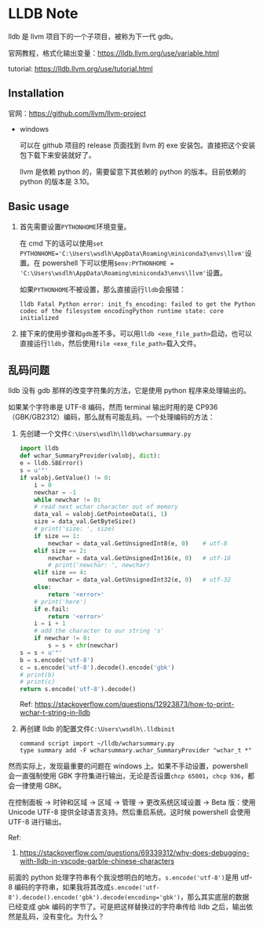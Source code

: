 # LLDB Note

lldb 是 llvm 项目下的一个子项目，被称为下一代 gdb。

官网教程，格式化输出变量：<https://lldb.llvm.org/use/variable.html>

tutorial: <https://lldb.llvm.org/use/tutorial.html>

## Installation

官网：<https://github.com/llvm/llvm-project>

* windows

    可以在 github 项目的 release 页面找到 llvm 的 exe 安装包。直接把这个安装包下载下来安装就好了。

    llvm 是依赖 python 的，需要留意下其依赖的 python 的版本。目前依赖的 python 的版本是 3.10。

## Basic usage

1. 首先需要设置`PYTHONHOME`环境变量。

    在 cmd 下的话可以使用`set PYTHONHOME='C:\Users\wsdlh\AppData\Roaming\miniconda3\envs\llvm'`设置。在 powershell 下可以使用`$env:PYTHONHOME = 'C:\Users\wsdlh\AppData\Roaming\miniconda3\envs\llvm'`设置。

    如果`PYTHONHOME`不被设置，那么直接运行`lldb`会报错：

    ```
    lldb Fatal Python error: init_fs_encoding: failed to get the Python codec of the filesystem encodingPython runtime state: core initialized
    ```

1. 接下来的使用步骤和`gdb`差不多。可以用`lldb <exe_file_path>`启动，也可以直接运行`lldb`，然后使用`file <exe_file_path>`载入文件。

## 乱码问题

lldb 没有 gdb 那样的改变字符集的方法，它是使用 python 程序来处理输出的。

如果某个字符串是 UTF-8 编码，然而 terminal 输出时用的是 CP936（GBK/GB2312）编码，那么就有可能乱码。一个处理编码的方法：

1. 先创建一个文件`C:\Users\wsdlh\lldb\wcharsummary.py`

    ```py
    import lldb
    def wchar_SummaryProvider(valobj, dict):
    e = lldb.SBError()
    s = u'"'
    if valobj.GetValue() != 0:
        i = 0
        newchar = -1
        while newchar != 0:
        # read next wchar character out of memory
        data_val = valobj.GetPointeeData(i, 1)
        size = data_val.GetByteSize()
        # print('size: ', size)
        if size == 1:
            newchar = data_val.GetUnsignedInt8(e, 0)    # utf-8
        elif size == 2:
            newchar = data_val.GetUnsignedInt16(e, 0)   # utf-16
            # print('newchar: ', newchar)
        elif size == 4:
            newchar = data_val.GetUnsignedInt32(e, 0)   # utf-32
        else:
            return '<error>'
        # print('here')
        if e.fail:
            return '<error>'
        i = i + 1
        # add the character to our string 's'
        if newchar != 0:
            s = s + chr(newchar)
    s = s + u'"'
    b = s.encode('utf-8')
    c = s.encode('utf-8').decode().encode('gbk')
    # print(b)
    # print(c)
    return s.encode('utf-8').decode()
    ```

    Ref: <https://stackoverflow.com/questions/12923873/how-to-print-wchar-t-string-in-lldb>

1. 再创建 lldb 的配置文件`C:\Users\wsdlh\.lldbinit`

    ```
    command script import ~/lldb/wcharsummary.py
    type summary add -F wcharsummary.wchar_SummaryProvider "wchar_t *"
    ```

然而实际上，发现最重要的问题在 windows 上。如果不手动设置，powershell 会一直强制使用 GBK 字符集进行输出，无论是否设置`chcp 65001`，`chcp 936`，都会一律使用 GBK。

在控制面板 -> 时钟和区域 -> 区域 -> 管理 -> 更改系统区域设置 -> Beta 版：使用 Unicode UTF-8 提供全球语言支持。然后重启系统。这时候 powershell 会使用 UTF-8 进行输出。

Ref:

1. <https://stackoverflow.com/questions/69339312/why-does-debugging-with-lldb-in-vscode-garble-chinese-characters>


前面的 python 处理字符串有个我没想明白的地方。`s.encode('utf-8')`是用 utf-8 编码的字符串，如果我将其改成`s.encode('utf-8').decode().encode('gbk').decode(encoding='gbk')`，那么其实底层的数据已经变成 gbk 编码的字节了。可是把这样替换过的字符串传给 lldb 之后，输出依然是乱码，没有变化。为什么？